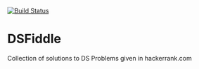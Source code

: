 [![Build Status](https://travis-ci.org/IamConstantine/DSFiddle.svg?branch=master)](https://travis-ci.org/IamConstantine/DSFiddle)
# DSFiddle

Collection of solutions to DS Problems given in hackerrank.com
